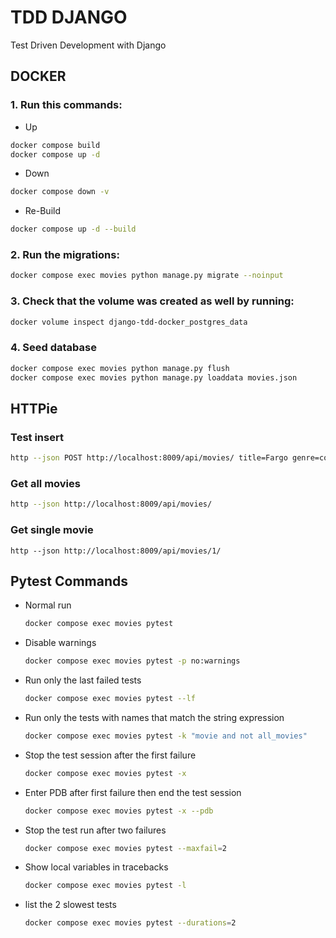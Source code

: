 # TDD DJANGO
Test Driven Development with Django

## DOCKER
### 1. Run this commands:
- Up
```bash
docker compose build
docker compose up -d
```
- Down
```bash
docker compose down -v
```

- Re-Build
```bash
docker compose up -d --build
```

### 2. Run the migrations:
```bash
docker compose exec movies python manage.py migrate --noinput
```

### 3. Check that the volume was created as well by running:
```bash
docker volume inspect django-tdd-docker_postgres_data
```

### 4. Seed database
```bash
docker compose exec movies python manage.py flush
docker compose exec movies python manage.py loaddata movies.json
```

## HTTPie
### Test insert
```bash
http --json POST http://localhost:8009/api/movies/ title=Fargo genre=comedy year=1996
```
### Get all movies
```bash
http --json http://localhost:8009/api/movies/
```
### Get single movie
```
http --json http://localhost:8009/api/movies/1/ 
```

## Pytest Commands

- Normal run
    ```bash
    docker compose exec movies pytest
    ```

- Disable warnings
    ```bash
    docker compose exec movies pytest -p no:warnings
    ```

- Run only the last failed tests
    ```bash
    docker compose exec movies pytest --lf
    ```

- Run only the tests with names that match the string expression
    ```bash
    docker compose exec movies pytest -k "movie and not all_movies"
    ```

- Stop the test session after the first failure
    ```bash
    docker compose exec movies pytest -x
    ```

- Enter PDB after first failure then end the test session
    ```bash
    docker compose exec movies pytest -x --pdb
    ```

- Stop the test run after two failures
    ```bash
    docker compose exec movies pytest --maxfail=2
    ```

- Show local variables in tracebacks
    ```bash
    docker compose exec movies pytest -l
    ```

- list the 2 slowest tests
    ```bash
    docker compose exec movies pytest --durations=2
    ```
